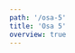 ```yaml
---
path: '/osa-5'
title: 'Osa 5'
overview: true
---
```


<pages-in-this-section></pages-in-this-section>

<exercises-in-this-section></exercises-in-this-section>
